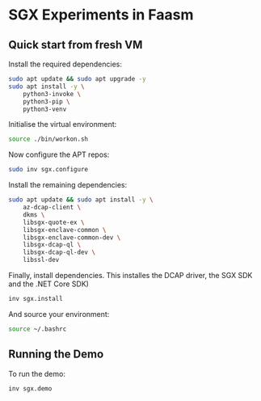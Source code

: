 # SGX Experiments in Faasm

## Quick start from fresh VM

Install the required dependencies:
```bash
sudo apt update && sudo apt upgrade -y
sudo apt install -y \
    python3-invoke \
    python3-pip \
    python3-venv
```

Initialise the virtual environment:
```bash
source ./bin/workon.sh
```

Now configure the APT repos:
```bash
sudo inv sgx.configure
```

Install the remaining dependencies:
```bash
sudo apt update && sudo apt install -y \
    az-dcap-client \
    dkms \
    libsgx-quote-ex \
    libsgx-enclave-common \
    libsgx-enclave-common-dev \
    libsgx-dcap-ql \
    libsgx-dcap-ql-dev \
    libssl-dev
```
Finally, install dependencies. This installes the DCAP driver, the SGX SDK and the .NET Core SDK)
```bash
inv sgx.install
```

And source your environment:
```bash
source ~/.bashrc
```

## Running the Demo

To run the demo:
```bash
inv sgx.demo
```
